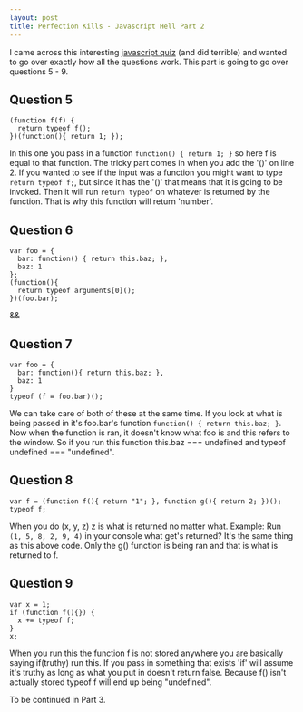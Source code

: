 ```yaml
---
layout: post
title: Perfection Kills - Javascript Hell Part 2
---
```


I came across this interesting [javascript quiz](http://perfectionkills.com/javascript-quiz/) (and did terrible) and wanted to go over exactly how all the questions work. This part is going to go over questions 5 - 9.

## Question 5

    (function f(f) {
      return typeof f();
    })(function(){ return 1; });

In this one you pass in a function ```function() { return 1; }``` so here f is equal to that function. The tricky part comes in when you add the '()' on line 2.
If you wanted to see if the input was a function you might want to type ```return typeof f;```, but since it has the '()' that means that it is going to be invoked.
Then it will run ```return typeof``` on whatever is returned by the function. That is why this function will return 'number'.

## Question 6

    var foo = {
      bar: function() { return this.baz; },
      baz: 1
    };
    (function(){
      return typeof arguments[0]();
    })(foo.bar);

&&

## Question 7

    var foo = {
      bar: function(){ return this.baz; },
      baz: 1
    }
    typeof (f = foo.bar)();

We can take care of both of these at the same time. If you look at what is being passed in it's foo.bar's function ```function() { return this.baz; }```. Now when the function is ran, it doesn't know what foo is and this refers to the window. So if you run this function this.baz === undefined and typeof undefined === "undefined".

## Question 8

    var f = (function f(){ return "1"; }, function g(){ return 2; })();
    typeof f;

When you do (x, y, z) z is what is returned no matter what. Example: Run ```(1, 5, 8, 2, 9, 4)``` in your console what get's returned? It's the same thing as this above code. Only the g() function is being ran and that is what is returned to f.

## Question 9

    var x = 1;
    if (function f(){}) {
      x += typeof f;
    }
    x;

When you run this the function f is not stored anywhere you are basically saying if(truthy) run this. If you pass in something that exists 'if' will assume it's truthy as long as what you put in doesn't return false. Because f() isn't actually stored typeof f will end up being "undefined".


To be continued in Part 3.
